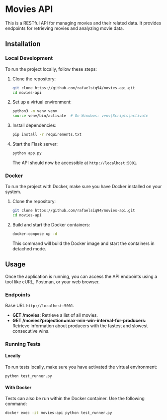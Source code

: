 # Movies API

This is a RESTful API for managing movies and their related data. It provides endpoints for retrieving movies and analyzing movie data.

## Installation

### Local Development

To run the project locally, follow these steps:

1. Clone the repository:

   ```bash
   git clone https://github.com/rafaelsiq94/movies-api.git
   cd movies-api
   ```

2. Set up a virtual environment:

   ```bash
   python3 -m venv venv
   source venv/bin/activate  # On Windows: venv\Scripts\activate
   ```

3. Install dependencies:

   ```bash
   pip install -r requirements.txt
   ```

4. Start the Flask server:

   ```bash
   python app.py
   ```

   The API should now be accessible at `http://localhost:5001`.

### Docker

To run the project with Docker, make sure you have Docker installed on your system.

1. Clone the repository:

   ```bash
   git clone https://github.com/rafaelsiq94/movies-api.git
   cd movies-api
   ```

2. Build and start the Docker containers:

   ```bash
   docker-compose up -d
   ```

   This command will build the Docker image and start the containers in detached mode.

## Usage

Once the application is running, you can access the API endpoints using a tool like cURL, Postman, or your web browser.

### Endpoints

Base URL `http://localhost:5001`.

- **GET /movies**: Retrieve a list of all movies.
- **GET /movies?projection=max-min-win-interval-for-producers**: Retrieve information about producers with the fastest and slowest consecutive wins.

### Running Tests

#### Locally

To run tests locally, make sure you have activated the virtual environment:

```bash
python test_runner.py
```

#### With Docker

Tests can also be run within the Docker container. Use the following command:

```bash
docker exec -it movies-api python test_runner.py
```